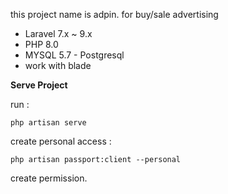 this project name is adpin.
for buy/sale advertising 
- Laravel 7.x ~ 9.x
- PHP 8.0
- MYSQL 5.7 - Postgresql
- work with blade

**Serve Project**

 run :
```
php artisan serve
```

create personal access :
```
php artisan passport:client --personal
```

create permission.


